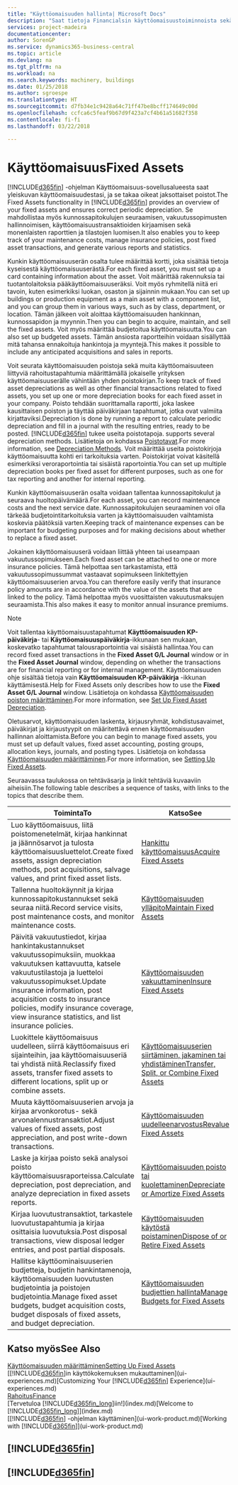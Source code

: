 ```yaml
---
title: "Käyttöomaisuuden hallinta| Microsoft Docs"
description: "Saat tietoja Financialsin käyttöomaisuustoiminnoista sekä yleiskuvan käyttöomaisuuserien käsittelystä."
services: project-madeira
documentationcenter: 
author: SorenGP
ms.service: dynamics365-business-central
ms.topic: article
ms.devlang: na
ms.tgt_pltfrm: na
ms.workload: na
ms.search.keywords: machinery, buildings
ms.date: 01/25/2018
ms.author: sgroespe
ms.translationtype: HT
ms.sourcegitcommit: d7fb34e1c9428a64c71ff47be8bcff174649c00d
ms.openlocfilehash: ccfca6c5feaf9b67d9f423a7cf4b61a51682f358
ms.contentlocale: fi-fi
ms.lasthandoff: 03/22/2018

---
```

# <a name="fixed-assets"></a><span data-ttu-id="f03c1-103">Käyttöomaisuus</span><span class="sxs-lookup"><span data-stu-id="f03c1-103">Fixed Assets</span></span>
<span data-ttu-id="f03c1-104">[!INCLUDE[d365fin](includes/d365fin_md.md)] -ohjelman Käyttöomaisuus-sovellusalueesta saat yleiskuvan käyttöomaisuudestasi, ja se takaa oikeat jaksottaiset poistot.</span><span class="sxs-lookup"><span data-stu-id="f03c1-104">The Fixed Assets functionality in [!INCLUDE[d365fin](includes/d365fin_md.md)] provides an overview of your fixed assets and ensures correct periodic depreciation.</span></span> <span data-ttu-id="f03c1-105">Se mahdollistaa myös kunnossapitokulujen seuraamisen, vakuutussopimusten hallinnoimisen, käyttöomaisuustransaktioiden kirjaamisen sekä monenlaisten raporttien ja tilastojen luomisen.</span><span class="sxs-lookup"><span data-stu-id="f03c1-105">It also enables you to keep track of your maintenance costs, manage insurance policies, post fixed asset transactions, and generate various reports and statistics.</span></span>

<span data-ttu-id="f03c1-106">Kunkin käyttöomaisuuserän osalta tulee määrittää kortti, joka sisältää tietoja kyseisestä käyttöomaisuuserästä.</span><span class="sxs-lookup"><span data-stu-id="f03c1-106">For each fixed asset, you must set up a card containing information about the asset.</span></span> <span data-ttu-id="f03c1-107">Voit määrittää rakennuksia tai tuotantolaitoksia pääkäyttöomaisuuseräksi. Voit myös ryhmitellä niitä eri tavoin, kuten esimerkiksi luokan, osaston ja sijainnin mukaan.</span><span class="sxs-lookup"><span data-stu-id="f03c1-107">You can set up buildings or production equipment as a main asset with a component list, and you can group them in various ways, such as by class, department, or location.</span></span> <span data-ttu-id="f03c1-108">Tämän jälkeen voit aloittaa käyttöomaisuuden hankinnan, kunnossapidon ja myynnin.</span><span class="sxs-lookup"><span data-stu-id="f03c1-108">Then you can begin to acquire, maintain, and sell the fixed assets.</span></span> <span data-ttu-id="f03c1-109">Voit myös määrittää budjetoitua käyttöomaisuutta.</span><span class="sxs-lookup"><span data-stu-id="f03c1-109">You can also set up budgeted assets.</span></span> <span data-ttu-id="f03c1-110">Tämän ansiosta raportteihin voidaan sisällyttää mitä tahansa ennakoituja hankintoja ja myyntejä.</span><span class="sxs-lookup"><span data-stu-id="f03c1-110">This makes it possible to include any anticipated acquisitions and sales in reports.</span></span>

<span data-ttu-id="f03c1-111">Voit seurata käyttöomaisuuden poistoja sekä muita käyttöomaisuuteen liittyviä rahoitustapahtumia määrittämällä jokaiselle yrityksen käyttöomaisuuserälle vähintään yhden poistokirjan.</span><span class="sxs-lookup"><span data-stu-id="f03c1-111">To keep track of fixed asset depreciations as well as other financial transactions related to fixed assets, you set up one or more depreciation books for each fixed asset in your company.</span></span> <span data-ttu-id="f03c1-112">Poisto tehdään suorittamalla raportti, joka laskee kausittaisen poiston ja täyttää päiväkirjaan tapahtumat, jotka ovat valmiita kirjattaviksi.</span><span class="sxs-lookup"><span data-stu-id="f03c1-112">Depreciation is done by running a report to calculate periodic depreciation and fill in a journal with the resulting entries, ready to be posted.</span></span> [!INCLUDE[d365fin](includes/d365fin_md.md)]<span data-ttu-id="f03c1-113"> tukee useita poistotapoja.</span><span class="sxs-lookup"><span data-stu-id="f03c1-113"> supports several depreciation methods.</span></span> <span data-ttu-id="f03c1-114">Lisätietoja on kohdassa [Poistotavat](fa-depreciation-methods.md).</span><span class="sxs-lookup"><span data-stu-id="f03c1-114">For more information, see [Depreciation Methods](fa-depreciation-methods.md).</span></span> <span data-ttu-id="f03c1-115">Voit määrittää useita poistokirjoja käyttöomaisuutta kohti eri tarkoituksia varten. Poistokirjat voivat käsitellä esimerkiksi veroraportointia tai sisäistä raportointia.</span><span class="sxs-lookup"><span data-stu-id="f03c1-115">You can set up multiple depreciation books per fixed asset for different purposes, such as one for tax reporting and another for internal reporting.</span></span>

<span data-ttu-id="f03c1-116">Kunkin käyttöomaisuuserän osalta voidaan tallentaa kunnossapitokulut ja seuraava huoltopäivämäärä.</span><span class="sxs-lookup"><span data-stu-id="f03c1-116">For each asset, you can record maintenance costs and the next service date.</span></span> <span data-ttu-id="f03c1-117">Kunnossapitokulujen seuraaminen voi olla tärkeää budjetointitarkoituksia varten ja käyttöomaisuuden vaihtamista koskevia päätöksiä varten.</span><span class="sxs-lookup"><span data-stu-id="f03c1-117">Keeping track of maintenance expenses can be important for budgeting purposes and for making decisions about whether to replace a fixed asset.</span></span>

<span data-ttu-id="f03c1-118">Jokainen käyttöomaisuuserä voidaan liittää yhteen tai useampaan vakuutussopimukseen.</span><span class="sxs-lookup"><span data-stu-id="f03c1-118">Each fixed asset can be attached to one or more insurance policies.</span></span> <span data-ttu-id="f03c1-119">Tämä helpottaa sen tarkastamista, että vakuutussopimussummat vastaavat sopimukseen linkitettyjen käyttöomaisuuserien arvoa.</span><span class="sxs-lookup"><span data-stu-id="f03c1-119">You can therefore easily verify that insurance policy amounts are in accordance with the value of the assets that are linked to the policy.</span></span> <span data-ttu-id="f03c1-120">Tämä helpottaa myös vuosittaisten vakuutusmaksujen seuraamista.</span><span class="sxs-lookup"><span data-stu-id="f03c1-120">This also makes it easy to monitor annual insurance premiums.</span></span>

> [!NOTE]  
>   <span data-ttu-id="f03c1-121">Voit tallentaa käyttöomaisuustapahtumat **Käyttöomaisuuden KP-päiväkirja**- tai **Käyttöomaisuuspäiväkirja**-ikkunaan sen mukaan, koskevatko tapahtumat talousraportointia vai sisäistä hallintaa.</span><span class="sxs-lookup"><span data-stu-id="f03c1-121">You can record fixed asset transactions in the **Fixed Asset G/L Journal** window or in the **Fixed Asset Journal** window, depending on whether the transactions are for financial reporting or for internal management.</span></span> <span data-ttu-id="f03c1-122">Käyttöomaisuuden ohje sisältää tietoja vain **Käyttöomaisuuden KP-päiväkirja** -ikkunan käyttämisestä.</span><span class="sxs-lookup"><span data-stu-id="f03c1-122">Help for Fixed Assets only describes how to use the **Fixed Asset G/L Journal** window.</span></span> <span data-ttu-id="f03c1-123">Lisätietoja on kohdassa [Käyttöomaisuuden poiston määrittäminen](fa-how-setup-depreciation.md).</span><span class="sxs-lookup"><span data-stu-id="f03c1-123">For more information, see [Set Up Fixed Asset Depreciation](fa-how-setup-depreciation.md).</span></span>

<span data-ttu-id="f03c1-124">Oletusarvot, käyttöomaisuuden laskenta, kirjausryhmät, kohdistusavaimet, päiväkirjat ja kirjaustyypit on määritettävä ennen käyttöomaisuuden hallinnan aloittamista.</span><span class="sxs-lookup"><span data-stu-id="f03c1-124">Before you can begin to manage fixed assets, you must set up default values, fixed asset accounting, posting groups, allocation keys, journals, and posting types.</span></span> <span data-ttu-id="f03c1-125">Lisätietoja on kohdassa [Käyttöomaisuuden määrittäminen](fa-setup.md).</span><span class="sxs-lookup"><span data-stu-id="f03c1-125">For more information, see [Setting Up Fixed Assets](fa-setup.md).</span></span>

<span data-ttu-id="f03c1-126">Seuraavassa taulukossa on tehtäväsarja ja linkit tehtäviä kuvaaviin aiheisiin.</span><span class="sxs-lookup"><span data-stu-id="f03c1-126">The following table describes a sequence of tasks, with links to the topics that describe them.</span></span>

| <span data-ttu-id="f03c1-127">Toiminta</span><span class="sxs-lookup"><span data-stu-id="f03c1-127">To</span></span> | <span data-ttu-id="f03c1-128">Katso</span><span class="sxs-lookup"><span data-stu-id="f03c1-128">See</span></span> |
| --- | --- |
| <span data-ttu-id="f03c1-129">Luo käyttöomaisuus, liitä poistomenetelmät, kirjaa hankinnat ja jäännösarvot ja tulosta käyttöomaisuusluettelot.</span><span class="sxs-lookup"><span data-stu-id="f03c1-129">Create fixed assets, assign depreciation methods, post acquisitions, salvage values, and print fixed asset lists.</span></span> |[<span data-ttu-id="f03c1-130">Hankittu käyttöomaisuus</span><span class="sxs-lookup"><span data-stu-id="f03c1-130">Acquire Fixed Assets</span></span>](fa-how-acquire.md) |
| <span data-ttu-id="f03c1-131">Tallenna huoltokäynnit ja kirjaa kunnossapitokustannukset sekä seuraa niitä.</span><span class="sxs-lookup"><span data-stu-id="f03c1-131">Record service visits, post maintenance costs, and monitor maintenance costs.</span></span> |[<span data-ttu-id="f03c1-132">Käyttöomaisuuden ylläpito</span><span class="sxs-lookup"><span data-stu-id="f03c1-132">Maintain Fixed Assets</span></span>](fa-how-maintain.md) |
| <span data-ttu-id="f03c1-133">Päivitä vakuutustiedot, kirjaa hankintakustannukset vakuutussopimuksiin, muokkaa vakuutuksen kattavuutta, katsele vakuutustilastoja ja luetteloi vakuutussopimukset.</span><span class="sxs-lookup"><span data-stu-id="f03c1-133">Update insurance information, post acquisition costs to insurance policies, modify insurance coverage, view insurance statistics, and list insurance policies.</span></span> |[<span data-ttu-id="f03c1-134">Käyttöomaisuuden vakuuttaminen</span><span class="sxs-lookup"><span data-stu-id="f03c1-134">Insure Fixed Assets</span></span>](fa-how-insure.md) |
| <span data-ttu-id="f03c1-135">Luokittele käyttöomaisuus uudelleen, siirrä käyttöomaisuus eri sijainteihin, jaa käyttöomaisuuseriä tai yhdistä niitä.</span><span class="sxs-lookup"><span data-stu-id="f03c1-135">Reclassify fixed assets, transfer fixed assets to different locations, split up or combine assets.</span></span> |[<span data-ttu-id="f03c1-136">Käyttöomaisuuserien siirtäminen, jakaminen tai yhdistäminen</span><span class="sxs-lookup"><span data-stu-id="f03c1-136">Transfer, Split, or Combine Fixed Assets</span></span>](fa-how-trans-split-combine.md) |
| <span data-ttu-id="f03c1-137">Muuta käyttöomaisuuserien arvoja ja kirjaa arvonkorotus- sekä arvonalennustransaktiot.</span><span class="sxs-lookup"><span data-stu-id="f03c1-137">Adjust values of fixed assets, post appreciation, and post write-down transactions.</span></span> |[<span data-ttu-id="f03c1-138">Käyttöomaisuuden uudelleenarvostus</span><span class="sxs-lookup"><span data-stu-id="f03c1-138">Revalue Fixed Assets</span></span>](fa-how-revalue.md) |
| <span data-ttu-id="f03c1-139">Laske ja kirjaa poisto sekä analysoi poisto käyttöomaisuusraporteissa.</span><span class="sxs-lookup"><span data-stu-id="f03c1-139">Calculate depreciation, post depreciation, and  analyze depreciation in fixed assets reports.</span></span> |[<span data-ttu-id="f03c1-140">Käyttöomaisuuden poisto tai kuolettaminen</span><span class="sxs-lookup"><span data-stu-id="f03c1-140">Depreciate or Amortize Fixed Assets</span></span>](fa-how-depreciate-amortize.md) |
| <span data-ttu-id="f03c1-141">Kirjaa luovutustransaktiot, tarkastele luovutustapahtumia ja kirjaa osittaisia luovutuksia.</span><span class="sxs-lookup"><span data-stu-id="f03c1-141">Post disposal transactions, view disposal ledger entries, and post partial disposals.</span></span> |[<span data-ttu-id="f03c1-142">Käyttöomaisuuden käytöstä poistaminen</span><span class="sxs-lookup"><span data-stu-id="f03c1-142">Dispose of or Retire Fixed Assets</span></span>](fa-how-dispose-retire.md) |
| <span data-ttu-id="f03c1-143">Hallitse käyttöominaisuuserien budjetteja, budjetin hankintamenoja, käyttöomaisuuden luovutusten budjetointia ja poistojen budjetointia.</span><span class="sxs-lookup"><span data-stu-id="f03c1-143">Manage fixed asset budgets, budget acquisition costs, budget disposals of fixed assets, and budget depreciation.</span></span> |[<span data-ttu-id="f03c1-144">Käyttöomaisuuden budjettien hallinta</span><span class="sxs-lookup"><span data-stu-id="f03c1-144">Manage Budgets for Fixed Assets</span></span>](fa-how-manage-budgets.md) |

## <a name="see-also"></a><span data-ttu-id="f03c1-145">Katso myös</span><span class="sxs-lookup"><span data-stu-id="f03c1-145">See Also</span></span>
[<span data-ttu-id="f03c1-146">Käyttöomaisuuden määrittäminen</span><span class="sxs-lookup"><span data-stu-id="f03c1-146">Setting Up Fixed Assets</span></span>](fa-setup.md)  
<span data-ttu-id="f03c1-147">[[!INCLUDE[d365fin](includes/d365fin_md.md)]in käyttökokemuksen mukauttaminen](ui-experiences.md)</span><span class="sxs-lookup"><span data-stu-id="f03c1-147">[Customizing Your [!INCLUDE[d365fin](includes/d365fin_md.md)] Experience](ui-experiences.md)</span></span>  
[<span data-ttu-id="f03c1-148">Rahoitus</span><span class="sxs-lookup"><span data-stu-id="f03c1-148">Finance</span></span>](finance.md)  
<span data-ttu-id="f03c1-149">[Tervetuloa [!INCLUDE[d365fin_long](includes/d365fin_long_md.md)]iin!](index.md)</span><span class="sxs-lookup"><span data-stu-id="f03c1-149">[Welcome to [!INCLUDE[d365fin_long](includes/d365fin_long_md.md)]](index.md)</span></span>  
<span data-ttu-id="f03c1-150">[[!INCLUDE[d365fin](includes/d365fin_md.md)] -ohjelman käyttäminen](ui-work-product.md)</span><span class="sxs-lookup"><span data-stu-id="f03c1-150">[Working with [!INCLUDE[d365fin](includes/d365fin_md.md)]](ui-work-product.md)</span></span>

## [!INCLUDE[d365fin](includes/free_trial_md.md)]  
## [!INCLUDE[d365fin](includes/training_link_md.md)]

